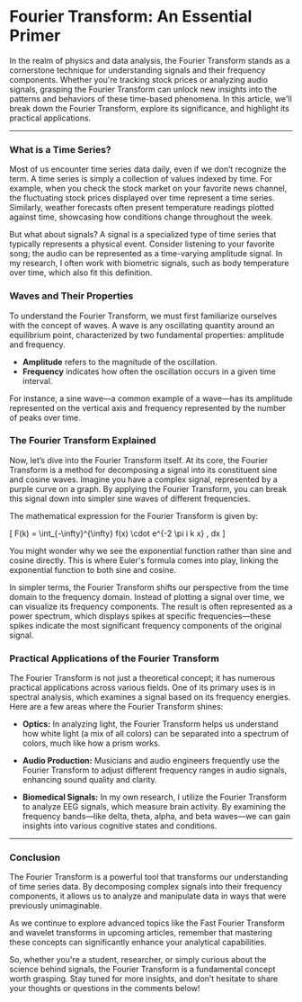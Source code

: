 # Fourier Transform: An Essential Primer

In the realm of physics and data analysis, the Fourier Transform stands as a cornerstone technique for understanding signals and their frequency components. Whether you're tracking stock prices or analyzing audio signals, grasping the Fourier Transform can unlock new insights into the patterns and behaviors of these time-based phenomena. In this article, we'll break down the Fourier Transform, explore its significance, and highlight its practical applications.

* * *

### What is a Time Series?

Most of us encounter time series data daily, even if we don’t recognize the term. A time series is simply a collection of values indexed by time. For example, when you check the stock market on your favorite news channel, the fluctuating stock prices displayed over time represent a time series. Similarly, weather forecasts often present temperature readings plotted against time, showcasing how conditions change throughout the week.

But what about signals? A signal is a specialized type of time series that typically represents a physical event. Consider listening to your favorite song; the audio can be represented as a time-varying amplitude signal. In my research, I often work with biometric signals, such as body temperature over time, which also fit this definition.

### Waves and Their Properties

To understand the Fourier Transform, we must first familiarize ourselves with the concept of waves. A wave is any oscillating quantity around an equilibrium point, characterized by two fundamental properties: amplitude and frequency. 

- **Amplitude** refers to the magnitude of the oscillation.
- **Frequency** indicates how often the oscillation occurs in a given time interval.

For instance, a sine wave—a common example of a wave—has its amplitude represented on the vertical axis and frequency represented by the number of peaks over time. 

### The Fourier Transform Explained

Now, let’s dive into the Fourier Transform itself. At its core, the Fourier Transform is a method for decomposing a signal into its constituent sine and cosine waves. Imagine you have a complex signal, represented by a purple curve on a graph. By applying the Fourier Transform, you can break this signal down into simpler sine waves of different frequencies.

The mathematical expression for the Fourier Transform is given by:

\[ F(k) = \int_{-\infty}^{\infty} f(x) \cdot e^{-2 \pi i k x} \, dx \]

You might wonder why we see the exponential function rather than sine and cosine directly. This is where Euler's formula comes into play, linking the exponential function to both sine and cosine.

In simpler terms, the Fourier Transform shifts our perspective from the time domain to the frequency domain. Instead of plotting a signal over time, we can visualize its frequency components. The result is often represented as a power spectrum, which displays spikes at specific frequencies—these spikes indicate the most significant frequency components of the original signal.

### Practical Applications of the Fourier Transform

The Fourier Transform is not just a theoretical concept; it has numerous practical applications across various fields. One of its primary uses is in spectral analysis, which examines a signal based on its frequency energies. Here are a few areas where the Fourier Transform shines:

- **Optics:** In analyzing light, the Fourier Transform helps us understand how white light (a mix of all colors) can be separated into a spectrum of colors, much like how a prism works.
  
- **Audio Production:** Musicians and audio engineers frequently use the Fourier Transform to adjust different frequency ranges in audio signals, enhancing sound quality and clarity.

- **Biomedical Signals:** In my own research, I utilize the Fourier Transform to analyze EEG signals, which measure brain activity. By examining the frequency bands—like delta, theta, alpha, and beta waves—we can gain insights into various cognitive states and conditions.

* * *

### Conclusion

The Fourier Transform is a powerful tool that transforms our understanding of time series data. By decomposing complex signals into their frequency components, it allows us to analyze and manipulate data in ways that were previously unimaginable. 

As we continue to explore advanced topics like the Fast Fourier Transform and wavelet transforms in upcoming articles, remember that mastering these concepts can significantly enhance your analytical capabilities. 

So, whether you're a student, researcher, or simply curious about the science behind signals, the Fourier Transform is a fundamental concept worth grasping. Stay tuned for more insights, and don’t hesitate to share your thoughts or questions in the comments below!